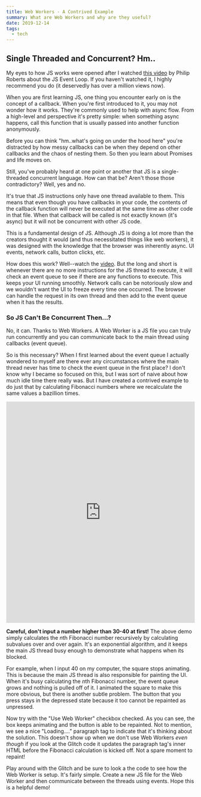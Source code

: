 ```yaml
---
title: Web Workers - A Contrived Example
summary: What are Web Workers and why are they useful?  
date: 2019-12-14
tags:
  - tech
---
```

## Single Threaded and Concurrent? Hm..
My eyes to how JS works were opened after I watched [this video](https://www.youtube.com/watch?v=8aGhZQkoFbQ) by Philip Roberts about the JS Event Loop. If you haven't watched it, I highly recommend you do (it deservedly has over a million views now). 

When you are first learning JS, one thing you encounter early on is the concept of a callback. When you're first introduced to it, you may not wonder how it works. They're commonly used to help with async flow. From a high-level and perspective it's pretty simple: when something async happens, call this function that is usually passed into another function anonymously. 

Before you can think "hm..what's going on under the hood here" you're distracted by how messy callbacks can be when they depend on other callbacks and the chaos of nesting them. So then you learn about Promises and life moves on. 

Still, you've probably heard at one point or another that JS is a single-threaded concurrent language. How can that be? Aren't those those contradictory? Well, yes and no. 

It's true that JS instructions only have one thread available to them. This means that even though you have callbacks in your code, the contents of the callback function will never be executed at the same time as other code in that file. When that callback will be called is not exactly known (it's async) but it will not be concurrent with other JS code. 

This is a fundamental design of JS. Although JS is doing a lot more than the creators thought it would (and thus necessitated things like web workers), it was designed with the knowledge that the browser was inherently async. UI events, network calls, button clicks, etc.

How does this work? Well--watch the [video](www.youtube.com/watch?v=8aGhZQkoFbQ). But the long and short is whenever there are no more instructions for the JS thread to execute, it will check an event queue to see if there are any functions to execute. This keeps your UI running smoothly. Network calls can be notoriously slow and we wouldn't want the UI to freeze every time one occurred. The browser can handle the request in its own thread and then add to the event queue when it has the results.

### So JS Can't Be Concurrent Then...?
No, it can. Thanks to Web Workers. A Web Worker is a JS file you can truly run concurrently and you can communicate back to the main thread using callbacks (event queue). 

So is this necessary? When I first learned about the event queue I actually wondered to myself are there ever any circumstances where the main thread never has time to check the event queue in the first place? I don't know why I became so focused on this, but I was sort of naive about how much idle time there really was. But I have created a contrived example to do just that by calculating  Fibonacci numbers where we recalculate the same values a bazillion times. 

<div class="glitch-embed-wrap pb-3" style="height: 590px">
  <iframe
    src="https://glitch.com/embed/#!/embed/worker-example-fib?path=index.html&previewSize=100&attributionHidden=true"
    title="worker-example-fib on Glitch"
    allow="geolocation; microphone; camera; midi; vr; encrypted-media"
    style="height: 100%; width: 100%; border: 0;">
  </iframe>
</div>

 **Careful, don't  input a number higher than 30-40 at first!**
 The above demo simply calculates the *n*th Fibonacci number recursively by calculating subvalues over and over again. It's an exponential algorithm, and it keeps the main JS thread busy enough to demonstrate what happens when its blocked. 

For example, when I input 40 on my computer, the square stops animating. This is because the main JS thread is also responsible for painting the UI. When it's busy calculating the *n*th Fibonacci number, the event queue grows and nothing is pulled off of it. I animated the square to make this more obvious, but there is another subtle problem. The button that you press stays in the depressed state because it too cannot be repainted as unpressed. 

Now try with the "Use Web Worker" checkbox checked. As you can see, the box keeps animating and the button is able to be repainted. Not to mention, we see a nice "Loading...." paragraph tag to indicate that it's thinking about the solution. This doesn't show up when we don't use Web Workers *even though* if you look at the Glitch code it updates the paragraph tag's inner HTML before the Fibonacci calculation is kicked off. Not a spare moment to repaint! 

Play around with the Glitch and be sure to look a the code to see how the Web Worker is setup. It's fairly simple. Create a new JS file for the Web Worker and then communicate between the threads using events. Hope this is a helpful demo!